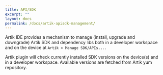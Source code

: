 ```yaml
---
title: API/SDK
excerpt: ""
layout: docs
permalink: /docs/artik-apisdk-management/
---
```

Artik IDE provides a mechanism to manage (install, upgrade and downgrade) Artik SDK and dependency libs both in a developer workspace and on the device at `Artik > Manage SDK/APIs...`.

Artik plugin will check currently installed SDK versions on the device(s) and in a developer workspace. Available versions are fetched from Artik yum repository.
